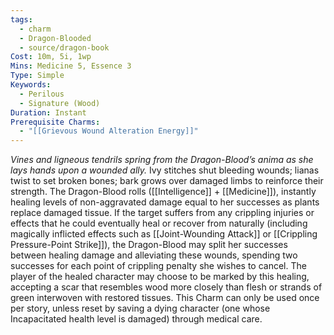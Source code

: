 ```yaml
---
tags:
  - charm
  - Dragon-Blooded
  - source/dragon-book
Cost: 10m, 5i, 1wp
Mins: Medicine 5, Essence 3
Type: Simple
Keywords:
  - Perilous
  - Signature (Wood)
Duration: Instant
Prerequisite Charms:
  - "[[Grievous Wound Alteration Energy]]"
---
```

*Vines and ligneous tendrils spring from the Dragon-Blood’s anima as she lays hands upon a wounded ally.*
Ivy stitches shut bleeding wounds; lianas twist to set broken bones; bark grows over damaged limbs to reinforce their strength. The Dragon-Blood rolls ([[Intelligence]] + [[Medicine]]), instantly healing levels of non-aggravated damage equal to her successes as plants replace damaged tissue. If the target suffers from any crippling injuries or effects that he could eventually heal or recover from naturally (including magically inflicted effects such as [[Joint-Wounding Attack]] or [[Crippling Pressure-Point Strike]]), the Dragon-Blood may split her successes between healing damage and alleviating these wounds, spending two successes for each point of crippling penalty she wishes to cancel. The player of the healed character may choose to be marked by this healing, accepting a scar that resembles wood more closely than flesh or strands of green interwoven with restored tissues. 
This Charm can only be used once per story, unless reset by saving a dying character (one whose Incapacitated health level is damaged) through medical care.